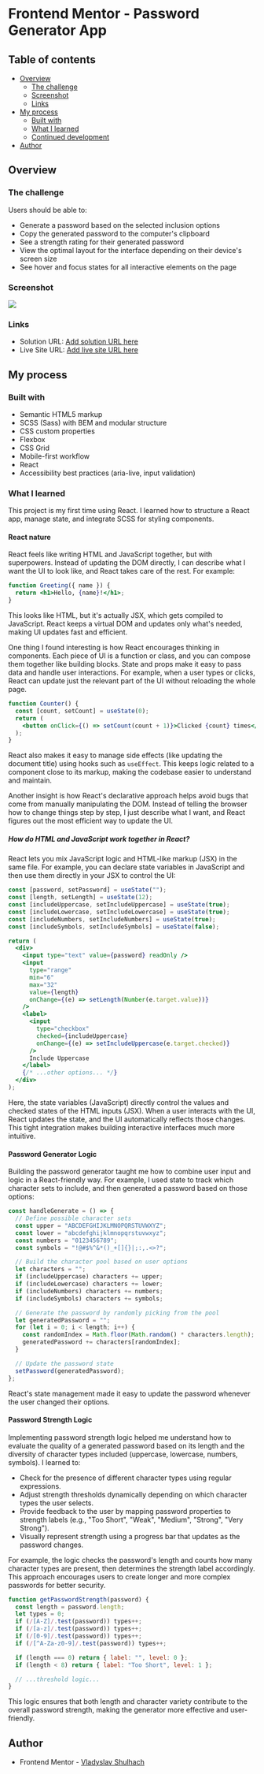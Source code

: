 # Frontend Mentor - Password Generator App

## Table of contents

- [Overview](#overview)
  - [The challenge](#the-challenge)
  - [Screenshot](#screenshot)
  - [Links](#links)
- [My process](#my-process)
  - [Built with](#built-with)
  - [What I learned](#what-i-learned)
  - [Continued development](#continued-development)
- [Author](#author)

## Overview

### The challenge

Users should be able to:

- Generate a password based on the selected inclusion options
- Copy the generated password to the computer's clipboard
- See a strength rating for their generated password
- View the optimal layout for the interface depending on their device's screen size
- See hover and focus states for all interactive elements on the page

### Screenshot

![](./screenshot.jpg)

### Links

- Solution URL: [Add solution URL here](https://your-solution-url.com)
- Live Site URL: [Add live site URL here](https://your-live-site-url.com)

## My process

### Built with

- Semantic HTML5 markup
- SCSS (Sass) with BEM and modular structure
- CSS custom properties
- Flexbox
- CSS Grid
- Mobile-first workflow
- React
- Accessibility best practices (aria-live, input validation)

### What I learned

This project is my first time using React. I learned how to structure a React app, manage state, and integrate SCSS for styling components.

#### React nature

React feels like writing HTML and JavaScript together, but with superpowers. Instead of updating the DOM directly, I can describe what I want the UI to look like, and React takes care of the rest. For example:

```jsx
function Greeting({ name }) {
  return <h1>Hello, {name}!</h1>;
}
```

This looks like HTML, but it's actually JSX, which gets compiled to JavaScript. React keeps a virtual DOM and updates only what's needed, making UI updates fast and efficient.

One thing I found interesting is how React encourages thinking in components. Each piece of UI is a function or class, and you can compose them together like building blocks. State and props make it easy to pass data and handle user interactions. For example, when a user types or clicks, React can update just the relevant part of the UI without reloading the whole page.

```jsx
function Counter() {
  const [count, setCount] = useState(0);
  return (
    <button onClick={() => setCount(count + 1)}>Clicked {count} times</button>
  );
}
```

React also makes it easy to manage side effects (like updating the document title) using hooks such as `useEffect`. This keeps logic related to a component close to its markup, making the codebase easier to understand and maintain.

Another insight is how React's declarative approach helps avoid bugs that come from manually manipulating the DOM. Instead of telling the browser how to change things step by step, I just describe what I want, and React figures out the most efficient way to update the UI.

##### How do HTML and JavaScript work together in React?

React lets you mix JavaScript logic and HTML-like markup (JSX) in the same file. For example, you can declare state variables in JavaScript and then use them directly in your JSX to control the UI:

```jsx
const [password, setPassword] = useState("");
const [length, setLength] = useState(12);
const [includeUppercase, setIncludeUppercase] = useState(true);
const [includeLowercase, setIncludeLowercase] = useState(true);
const [includeNumbers, setIncludeNumbers] = useState(true);
const [includeSymbols, setIncludeSymbols] = useState(false);

return (
  <div>
    <input type="text" value={password} readOnly />
    <input
      type="range"
      min="6"
      max="32"
      value={length}
      onChange={(e) => setLength(Number(e.target.value))}
    />
    <label>
      <input
        type="checkbox"
        checked={includeUppercase}
        onChange={(e) => setIncludeUppercase(e.target.checked)}
      />
      Include Uppercase
    </label>
    {/* ...other options... */}
  </div>
);
```

Here, the state variables (JavaScript) directly control the values and checked states of the HTML inputs (JSX). When a user interacts with the UI, React updates the state, and the UI automatically reflects those changes. This tight integration makes building interactive interfaces much more intuitive.

#### Password Generator Logic

Building the password generator taught me how to combine user input and logic in a React-friendly way. For example, I used state to track which character sets to include, and then generated a password based on those options:

```jsx
const handleGenerate = () => {
  // Define possible character sets
  const upper = "ABCDEFGHIJKLMNOPQRSTUVWXYZ";
  const lower = "abcdefghijklmnopqrstuvwxyz";
  const numbers = "0123456789";
  const symbols = "!@#$%^&*()_+[]{}|;:,.<>?";

  // Build the character pool based on user options
  let characters = "";
  if (includeUppercase) characters += upper;
  if (includeLowercase) characters += lower;
  if (includeNumbers) characters += numbers;
  if (includeSymbols) characters += symbols;

  // Generate the password by randomly picking from the pool
  let generatedPassword = "";
  for (let i = 0; i < length; i++) {
    const randomIndex = Math.floor(Math.random() * characters.length);
    generatedPassword += characters[randomIndex];
  }

  // Update the password state
  setPassword(generatedPassword);
};
```

React's state management made it easy to update the password whenever the user changed their options.

#### Password Strength Logic

Implementing password strength logic helped me understand how to evaluate the quality of a generated password based on its length and the diversity of character types included (uppercase, lowercase, numbers, symbols). I learned to:

- Check for the presence of different character types using regular expressions.
- Adjust strength thresholds dynamically depending on which character types the user selects.
- Provide feedback to the user by mapping password properties to strength labels (e.g., "Too Short", "Weak", "Medium", "Strong", "Very Strong").
- Visually represent strength using a progress bar that updates as the password changes.

For example, the logic checks the password's length and counts how many character types are present, then determines the strength label accordingly. This approach encourages users to create longer and more complex passwords for better security.

```js
function getPasswordStrength(password) {
  const length = password.length;
  let types = 0;
  if (/[A-Z]/.test(password)) types++;
  if (/[a-z]/.test(password)) types++;
  if (/[0-9]/.test(password)) types++;
  if (/[^A-Za-z0-9]/.test(password)) types++;

  if (length === 0) return { label: "", level: 0 };
  if (length < 8) return { label: "Too Short", level: 1 };

  // ...threshold logic...
}
```

This logic ensures that both length and character variety contribute to the overall password strength, making the generator more effective and user-friendly.

## Author

- Frontend Mentor - [Vladyslav Shulhach](https://www.frontendmentor.io/profile/vladyslav-shulhach)
